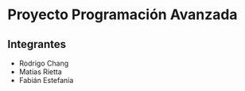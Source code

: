 # Proyecto Programación Avanzada

## Integrantes
* Rodrigo Chang
* Matias Rietta
* Fabián Estefania
